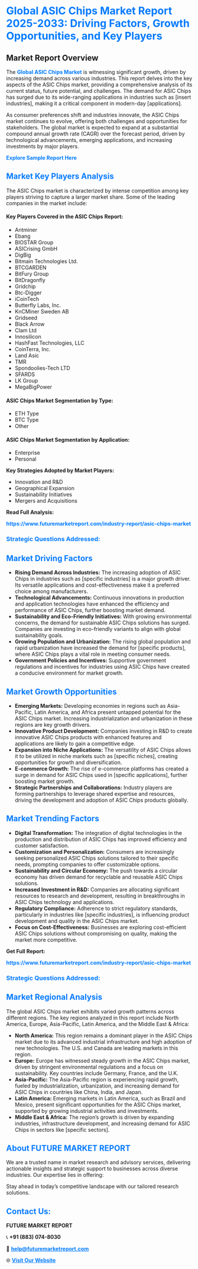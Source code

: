 <h1 style="color: #007BFF;">Global ASIC Chips Market Report 2025-2033: Driving Factors, Growth Opportunities, and Key Players</h1>

<section id="overview">
<h2>Market Report Overview</h2>
<p>The <a href="https://www.futuremarketreport.com/industry-report/asic-chips-market" style="color: #007BFF; text-decoration: none;"><strong>Global ASIC Chips Market</strong></a> is witnessing significant growth, driven by increasing demand across various industries. This report delves into the key aspects of the ASIC Chips market, providing a comprehensive analysis of its current status, future potential, and challenges. The demand for ASIC Chips has surged due to its wide-ranging applications in industries such as [insert industries], making it a critical component in modern-day [applications].</p>
<p>As consumer preferences shift and industries innovate, the ASIC Chips market continues to evolve, offering both challenges and opportunities for stakeholders. The global market is expected to expand at a substantial compound annual growth rate (CAGR) over the forecast period, driven by technological advancements, emerging applications, and increasing investments by major players.</p>
</section>

<section id="overview">
<p><a href="https://www.futuremarketreport.com/request-sample/reportId=76366" style="color: #007BFF; text-decoration: none;"><strong>Explore Sample Report Here</strong></a></p>
</section>

<section id="key-players">
<h2 style="color: #007BFF;">Market Key Players Analysis</h2>
<p>The ASIC Chips market is characterized by intense competition among key players striving to capture a larger market share. Some of the leading companies in the market include:</p>
<h4>Key Players Covered in the ASIC Chips Report:</h4>
<ul><li>Antminer</li><li>Ebang</li><li>BIOSTAR Group</li><li>ASICrising GmbH</li><li>DigBig</li><li>Bitmain Technologies Ltd.</li><li>BTCGARDEN</li><li>BitFury Group</li><li>BitDragonfly</li><li>Gridchip</li><li>Btc-Digger</li><li>iCoinTech</li><li>Butterfly Labs, Inc.</li><li>KnCMiner Sweden AB</li><li>Gridseed</li><li>Black Arrow</li><li>Clam Ltd</li><li>Innosilicon</li><li>HashFast Technologies, LLC</li><li>CoinTerra, Inc.</li><li>Land Asic</li><li>TMR</li><li>Spondoolies-Tech LTD</li><li>SFARDS</li><li>LK Group</li><li>MegaBigPower</li></ul>
<h4>ASIC Chips Market Segmentation by Type:</h4>
<ul><li>ETH Type</li><li>BTC Type</li><li>Other</li></ul>

<h4>ASIC Chips Market Segmentation by Application:</h4>
<ul><li>Enterprise</li><li>Personal</li></ul>
<p><strong>Key Strategies Adopted by Market Players:</strong></p>
<ul>
<li>Innovation and R&D</li>
<li>Geographical Expansion</li>
<li>Sustainability Initiatives</li>
<li>Mergers and Acquisitions</li>
</ul>
</section>

<section>
<p><strong>Read Full Analysis: </strong></p><a href="https://www.futuremarketreport.com/industry-report/asic-chips-market" style="color: #007BFF; text-decoration: none;"><strong>https://www.futuremarketreport.com/industry-report/asic-chips-market</strong></a>
<h3 style="color: #007BFF;">Strategic Questions Addressed:</h3>
</section>

<section id="driving-factors">
<h2 style="color: #007BFF;">Market Driving Factors</h2>
<ul>
<li><strong>Rising Demand Across Industries:</strong> The increasing adoption of ASIC Chips in industries such as [specific industries] is a major growth driver. Its versatile applications and cost-effectiveness make it a preferred choice among manufacturers.</li>
<li><strong>Technological Advancements:</strong> Continuous innovations in production and application technologies have enhanced the efficiency and performance of ASIC Chips, further boosting market demand.</li>
<li><strong>Sustainability and Eco-Friendly Initiatives:</strong> With growing environmental concerns, the demand for sustainable ASIC Chips solutions has surged. Companies are investing in eco-friendly variants to align with global sustainability goals.</li>
<li><strong>Growing Population and Urbanization:</strong> The rising global population and rapid urbanization have increased the demand for [specific products], where ASIC Chips plays a vital role in meeting consumer needs.</li>
<li><strong>Government Policies and Incentives:</strong> Supportive government regulations and incentives for industries using ASIC Chips have created a conducive environment for market growth.</li>
</ul>
</section>

<section id="growth-opportunities">
<h2 style="color: #007BFF;">Market Growth Opportunities</h2>
<ul>
<li><strong>Emerging Markets:</strong> Developing economies in regions such as Asia-Pacific, Latin America, and Africa present untapped potential for the ASIC Chips market. Increasing industrialization and urbanization in these regions are key growth drivers.</li>
<li><strong>Innovative Product Development:</strong> Companies investing in R&D to create innovative ASIC Chips products with enhanced features and applications are likely to gain a competitive edge.</li>
<li><strong>Expansion into Niche Applications:</strong> The versatility of ASIC Chips allows it to be utilized in niche markets such as [specific niches], creating opportunities for growth and diversification.</li>
<li><strong>E-commerce Growth:</strong> The rise of e-commerce platforms has created a surge in demand for ASIC Chips used in [specific applications], further boosting market growth.</li>
<li><strong>Strategic Partnerships and Collaborations:</strong> Industry players are forming partnerships to leverage shared expertise and resources, driving the development and adoption of ASIC Chips products globally.</li>
</ul>
</section>

<section id="trending-factors">
<h2 style="color: #007BFF;">Market Trending Factors</h2>
<ul>
<li><strong>Digital Transformation:</strong> The integration of digital technologies in the production and distribution of ASIC Chips has improved efficiency and customer satisfaction.</li>
<li><strong>Customization and Personalization:</strong> Consumers are increasingly seeking personalized ASIC Chips solutions tailored to their specific needs, prompting companies to offer customizable options.</li>
<li><strong>Sustainability and Circular Economy:</strong> The push towards a circular economy has driven demand for recyclable and reusable ASIC Chips solutions.</li>
<li><strong>Increased Investment in R&D:</strong> Companies are allocating significant resources to research and development, resulting in breakthroughs in ASIC Chips technology and applications.</li>
<li><strong>Regulatory Compliance:</strong> Adherence to strict regulatory standards, particularly in industries like [specific industries], is influencing product development and quality in the ASIC Chips market.</li>
<li><strong>Focus on Cost-Effectiveness:</strong> Businesses are exploring cost-efficient ASIC Chips solutions without compromising on quality, making the market more competitive.</li>
</ul>
</section>

<section>
<p><strong>Get Full Report: </strong></p><a href="https://www.futuremarketreport.com/industry-report/asic-chips-market" style="color: #007BFF; text-decoration: none;"><strong>https://www.futuremarketreport.com/industry-report/asic-chips-market</strong></a>
<h3 style="color: #007BFF;">Strategic Questions Addressed:</h3>
</section>


<section id="regional-analysis">
<h2 style="color: #007BFF;">Market Regional Analysis</h2>
<p>The global ASIC Chips market exhibits varied growth patterns across different regions. The key regions analyzed in this report include North America, Europe, Asia-Pacific, Latin America, and the Middle East & Africa:</p>
<ul>
<li><strong>North America:</strong> This region remains a dominant player in the ASIC Chips market due to its advanced industrial infrastructure and high adoption of new technologies. The U.S. and Canada are leading markets in this region.</li>
<li><strong>Europe:</strong> Europe has witnessed steady growth in the ASIC Chips market, driven by stringent environmental regulations and a focus on sustainability. Key countries include Germany, France, and the U.K.</li>
<li><strong>Asia-Pacific:</strong> The Asia-Pacific region is experiencing rapid growth, fueled by industrialization, urbanization, and increasing demand for ASIC Chips in countries like China, India, and Japan.</li>
<li><strong>Latin America:</strong> Emerging markets in Latin America, such as Brazil and Mexico, present significant opportunities for the ASIC Chips market, supported by growing industrial activities and investments.</li>
<li><strong>Middle East & Africa:</strong> The region’s growth is driven by expanding industries, infrastructure development, and increasing demand for ASIC Chips in sectors like [specific sectors].</li>
</ul>
</section>

<footer>
<h2 style="color: #007BFF;">About FUTURE MARKET REPORT</h2>
<p>We are a trusted name in market research and advisory services, delivering actionable insights and strategic support to businesses across diverse industries. Our expertise lies in offering:</p>

<p>Stay ahead in today’s competitive landscape with our tailored research solutions.</p>

<h2 style="color: #007BFF;">Contact Us:</h2>
<p><strong>FUTURE MARKET REPORT</strong></p>
<p>📞 <strong>+91 (883) 074-8030</strong></p>
<p>📧 <strong><a href="mailto:help@futuremarketreport.com" style="color: #007BFF;">help@futuremarketreport.com</a></strong></p>
<p>🌐 <strong><a href="https://www.futuremarketreport.com/" style="color: #007BFF;">Visit Our Website</a></strong></p>
</footer>